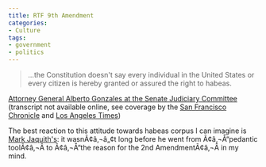 ```yaml
---
title: RTF 9th Amendment
categories:
- Culture
tags:
- government
- politics
---
```


> 

> 
> ...the Constitution doesn't say every individual in the United States or every citizen is hereby granted or assured the right to habeas.
> 
> 
[Attorney General Alberto Gonzales at the Senate Judiciary Committee][1] (transcript not available online, see coverage by the [San Francisco Chronicle][2] and [Los Angeles Times][3])


   [1]: http://judiciary.senate.gov/testimony.cfm?id=2473&wit_id=3936
   [2]: http://www.sfgate.com/cgi-bin/article.cgi?f=/c/a/2007/01/24/MNGDONO11O1.DTL
   [3]: http://www.latimes.com/wireless/avantgo/la-na-habeas30jan30,0,5990377.story


The best reaction to this attitude towards habeas corpus I can imagine is [Mark Jaquith's][4]: it wasnÃ¢â‚¬â„¢t long before he went from Ã¢â‚¬Å“pedantic toolÃ¢â‚¬Â to Ã¢â‚¬Å“the reason for the 2nd AmendmentÃ¢â‚¬Â in my mind.

   [4]: http://txfx.net/

